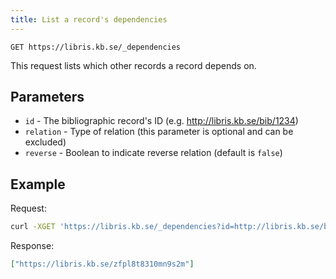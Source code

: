 ```yaml
---
title: List a record's dependencies
---
```


```
GET https://libris.kb.se/_dependencies
```

This request lists which other records a record depends on.

## Parameters

* `id` - The bibliographic record's ID (e.g. http://libris.kb.se/bib/1234)
* `relation` - Type of relation (this parameter is optional and can be excluded)
* `reverse` - Boolean to indicate reverse relation (default is `false`)

## Example

Request:

```bash title="Shell"
curl -XGET 'https://libris.kb.se/_dependencies?id=http://libris.kb.se/bib/1234&relation=language'
```

Response:

```json title="JSON"
["https://libris.kb.se/zfpl8t8310mn9s2m"]
``` 